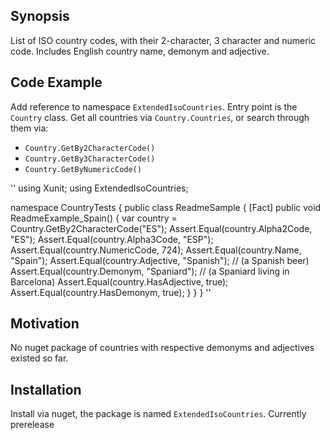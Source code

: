 ## Synopsis
List of ISO country codes, with their 2-character, 3 character and numeric code. Includes English country name, demonym and adjective.

## Code Example
Add reference to namespace ``ExtendedIsoCountries``.
Entry point is the ``Country`` class. 
Get all countries via ``Country.Countries``, or search through them via:
* ``Country.GetBy2CharacterCode()``
* ``Country.GetBy3CharacterCode()``
* ``Country.GetByNumericCode()``

''
using Xunit;
using ExtendedIsoCountries;

namespace CountryTests
{
    public class ReadmeSample
    {
        [Fact]
        public void ReadmeExample_Spain()
        {
            var country = Country.GetBy2CharacterCode("ES");
            Assert.Equal(country.Alpha2Code, "ES");
            Assert.Equal(country.Alpha3Code, "ESP");
            Assert.Equal(country.NumericCode, 724);
            Assert.Equal(country.Name, "Spain");
            Assert.Equal(country.Adjective, "Spanish"); // (a Spanish beer)
            Assert.Equal(country.Demonym, "Spaniard"); // (a Spaniard living in Barcelona)
            Assert.Equal(country.HasAdjective, true);
            Assert.Equal(country.HasDemonym, true);
        }
    }
}
''

## Motivation
No nuget package of countries with respective demonyms and adjectives existed so far. 

## Installation
Install via nuget, the package is named ``ExtendedIsoCountries``. Currently prerelease
